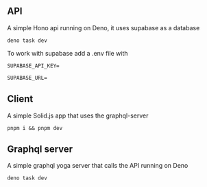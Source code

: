 ## API
A simple Hono api running on Deno, it uses supabase as a database

`deno task dev`

To work with supabase add a .env file with

`SUPABASE_API_KEY=`

`SUPABASE_URL=`


## Client
A simple Solid.js app that uses the graphql-server

`pnpm i && pnpm dev`

## Graphql server
A simple graphql yoga server that calls the API running on Deno

`deno task dev`

